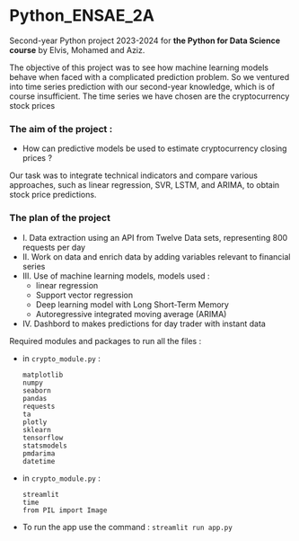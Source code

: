 # Python_ENSAE_2A

Second-year Python project 2023-2024 for **the Python for Data Science course** by Elvis, Mohamed and Aziz.

The objective of this project was to see how machine learning models behave when faced with a complicated prediction problem. 
So we ventured into time series prediction with our second-year knowledge, which is of course insufficient.
The time series we have chosen are the cryptocurrency stock prices

### The aim of the project : 

-  How can predictive models be used to estimate cryptocurrency closing prices ?

Our task was to integrate technical indicators and compare various approaches, 
such as linear regression, SVR, LSTM, and ARIMA, to obtain stock price predictions. 

### The plan of the project

- I. Data extraction using an API from Twelve Data sets, representing 800 requests per day
- II. Work on data and enrich data by adding variables relevant to financial series 
- III. Use of machine learning models, models used :
  - linear regression 
  - Support vector regression 
  - Deep learning model with Long Short-Term Memory 
  - Autoregressive integrated moving average (ARIMA)
- IV. Dashbord to makes predictions for day trader with instant data  


Required modules and packages to run all the files :

- in $\texttt{crypto\_module.py}$ :
    
    ```
    matplotlib
    numpy
    seaborn
    pandas
    requests
    ta
    plotly
    sklearn
    tensorflow
    statsmodels
    pmdarima
    datetime
    
    ```

- in $\texttt{crypto\_module.py}$ :
  
    ```
    streamlit
    time
    from PIL import Image

    ```

- To run the app use the command : $\texttt{streamlit run app.py}$